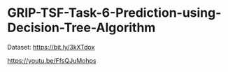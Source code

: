 # GRIP-TSF-Task-6-Prediction-using-Decision-Tree-Algorithm

Dataset:  https://bit.ly/3kXTdox

https://youtu.be/FfsQJuMohps

